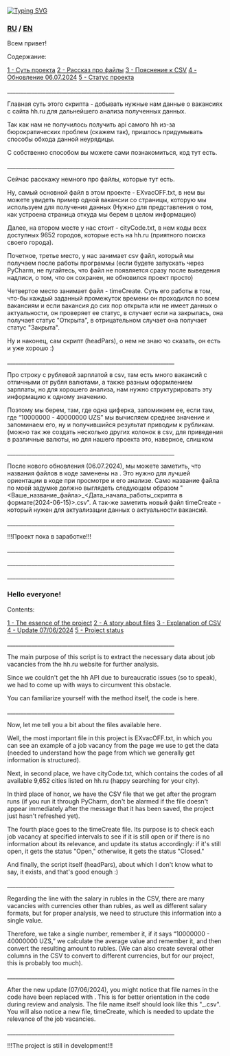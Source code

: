 <a href="https://git.io/typing-svg"><img src="https://readme-typing-svg.herokuapp.com?font=Ga+Maamli&pause=1000&color=CB17C4&background=FFFFFF00&random=false&width=435&lines=README+%D0%BA+%D0%9F%D1%80%D0%BE%D0%B5%D0%BA%D1%82%D1%83+%D0%BF%D0%BE+%D0%BF%D0%B0%D1%80%D1%81%D0%B8%D0%BD%D0%B3%D1%83+HH.ru;Zabrodivshiy+Kivi" alt="Typing SVG" /></a>

<p><H3> <a href = "#RU">RU</a> / <a href = "#EN">EN</a> </H3></p>

<p><a id="RU">Всем привет! </p>

<p>Содержание:</p>
<a href = "#esse">1 - Суть проекта</a>
<a href = "#files">2 - Рассказ про файлы</a>
<a href = "#csv">3 - Пояснение к CSV</a>
<a href = "#new1">4 - Обновление 06.07.2024</a>
<a href = "#stat">5 - Статус проекта</a>


<p>_____________________________________________________________ </p>

<p id = "esse" >Главная суть этого скрипта - добывать нужные нам данные о вакансиях с сайта hh.ru для дальнейшего анализа полученных данных. </p>

<p>Так как нам не получилось получить api самого hh из-за бюрократических проблем (скажем так), пришлось придумывать способы обхода данной неурядицы. </p>

<p>С собственно способом вы можете сами познакомиться, код тут есть. </p>

<p>_____________________________________________________________ </p>
 
<p id = "files">Сейчас расскажу немного про файлы, которые тут есть. </p>

<p>Ну, самый основной файл в этом проекте - EXvacOFF.txt, в нем вы можете увидеть пример одной вакансии со страницы, которую мы используем для получения данных (Нужно для представления о том, как устроена страница откуда мы берем в целом информацию) </p>

<p>Далее, на втором месте у нас стоит - cityCode.txt, в нем коды всех доступных 9652 городов, которые есть на hh.ru (приятного поиска своего города). </p>

<p>Почетное, третье место, у нас занимает csv файл, который мы получаем после работы программы (если будете запускать через PyCharm, не пугайтесь, что файл не появляется сразу после выведения надписи, о том, что он сохранен, не обновился проект просто) </p>

<p>Четвертое место занимает файл - timeCreate. Суть его работы в том, что-бы каждый заданный промежуток времени он проходился по всем вакансиям и если вакансия до сих пор открыта или не имеет данных о актуальности, он проверяет ее статус, в случает если на закрылась, она получает статус "Открыта", в отрицательном случает она получает статус "Закрыта".</p>

<p>Ну и наконец, сам скрипт (headPars), о нем не знаю чо сказать, он есть и уже хорошо :) </p>

<p>_____________________________________________________________ </p>

<p id = "csv">Про строку с рублевой зарплатой в csv, там есть много вакансий с отличными от рубля валютами, а также разным оформлением зарплаты, но для хорошего анализа, нам нужно структурировать эту информацию к одному значению. </p>

<p>Поэтому мы берем, там, где одна циферка, запоминаем ее, если там, где “10000000 - 40000000 UZS” мы вычисляем среднее значение и запоминаем его, ну и получившийся результат приводим к рубликам. (можно так же создать несколько других колонок в csv, для приведения в различные валюты, но для нашего проекта это, наверное, слишком </p>

<p>_____________________________________________________________ </p>

<p id = "new1">После нового обновления (06.07.2024), мы можете заметить, что названия файлов в коде заменены на <Your_file_name.csv>.
Это нужно для лучшей ориентации в коде при просмотре и его анализе.
Само название файла по моей задумке должно выглядеть следующем образом "<Ваше_название_файла>_<Дата_начала_работы_скрипта в формате(2024-06-15)>.csv". 
А так-же заметить новый файл timeCreate - который нужен для актуализации данных о актуальности вакансий.</p>

<p>_____________________________________________________________ </p>

<p id = "stat">!!!Проект пока в заработке!!!</p>

<p>_____________________________________________________________ </p>
<p>_____________________________________________________________ </p>
<p>_____________________________________________________________ </p>

<p><h3 id="EN">Hello everyone!</h3></p>

<p>Contents:</p>
<a href = "#esse.2">1 - The essence of the project</a>
<a href = "#files.2">2 - A story about files</a>
<a href = "#csv.2">3 - Explanation of CSV</a>
<a href = "#new1.2">4 - Update 07/06/2024</a>
<a href = "#stat.2">5 - Project status</a>

<p>_____________________________________________________________</p>

<p id = "esse.2">The main purpose of this script is to extract the necessary data about job vacancies from the hh.ru website for further analysis.</p>

<p>Since we couldn't get the hh API due to bureaucratic issues (so to speak), we had to come up with ways to circumvent this obstacle.</p>

<p>You can familiarize yourself with the method itself, the code is here.</p>

<p>_____________________________________________________________</p>

<p id = "files.2">Now, let me tell you a bit about the files available here.</p>

<p>Well, the most important file in this project is EXvacOFF.txt, in which you can see an example of a job vacancy from the page we use to get the data (needed to understand how the page from which we generally get information is structured).</p>

<p>Next, in second place, we have cityCode.txt, which contains the codes of all available 9,652 cities listed on hh.ru (happy searching for your city).</p>

<p>In third place of honor, we have the CSV file that we get after the program runs (if you run it through PyCharm, don't be alarmed if the file doesn't appear immediately after the message that it has been saved, the project just hasn't refreshed yet).</p>

<p>The fourth place goes to the timeCreate file. Its purpose is to check each job vacancy at specified intervals to see if it is still open or if there is no information about its relevance, and update its status accordingly: if it's still open, it gets the status "Open," otherwise, it gets the status "Closed."</p>

<p>And finally, the script itself (headPars), about which I don't know what to say, it exists, and that's good enough :)</p>

<p>_____________________________________________________________</p>

<p id = "csv.2">Regarding the line with the salary in rubles in the CSV, there are many vacancies with currencies other than rubles, as well as different salary formats, but for proper analysis, we need to structure this information into a single value.</p>

<p>Therefore, we take a single number, remember it, if it says “10000000 - 40000000 UZS,” we calculate the average value and remember it, and then convert the resulting amount to rubles. (We can also create several other columns in the CSV to convert to different currencies, but for our project, this is probably too much).</p>

<p>_____________________________________________________________</p>

<p id = "new1.2">After the new update (07/06/2024), you might notice that file names in the code have been replaced with <Your_file_name.csv>.
This is for better orientation in the code during review and analysis.
The file name itself should look like this "<Your_file_name>_<Script_start_date in format(2024-06-15)>.csv".
You will also notice a new file, timeCreate, which is needed to update the relevance of the job vacancies.</p>

<p>_____________________________________________________________</p>

<p id = "stat.2">!!!The project is still in development!!!
</p>
